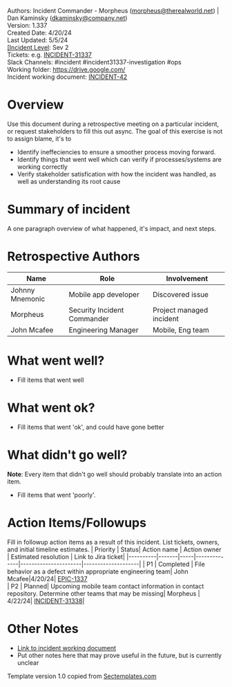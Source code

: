 Authors: Incident Commander -  Morpheus (morpheus@therealworld.net) | Dan Kaminsky (dkaminsky@company.net) <br>
Version: 1.337<br>
Created Date: 4/20/24<br>
Last Updated: 5/5/24<br>
<a href="./Incident_response_definitions_and_severity_levels.md">[Incident Level</a>: Sev 2<br> 
Tickets: e.g. [INCIDENT-31337](https://yourjira/INCIDENT-31337)<br> 
Slack Channels: #incident #incident31337-investigation #ops<br> 
Working folder: <a href="https://drive.google.com/">https://drive.google.com/</a><br> 
Incident working document: [INCIDENT-42](https://drive.google.com/?incident-42)<br>

# Overview
Use this document during a retrospective meeting on a particular incident, or request stakeholders to fill this out async. The goal of this exercise is not to assign blame, it's to 
* Identify ineffeciencies to ensure a smoother process moving forward.
* Identify things that went well which can verify if processes/systems are working correctly
* Verify stakeholder satisfication with how the incident was handled, as well as understanding its root cause

# Summary of incident
A one paragraph overview of what happened, it's impact, and next steps. 

# Retrospective Authors
| Name     |  Role    | Involvement                  |
|----------|----------|------------------------------| 
|Johnny Mnemonic | Mobile app developer | Discovered issue|  
|Morpheus| Security Incident Commander | Project managed incident| 
|John Mcafee| Engineering Manager| Mobile, Eng team |


# What went well? 
* Fill items that went well

# What went ok?
* Fill items that went 'ok', and could have gone better

# What didn't go well?
<b>Note</b>: Every item that didn't go well should probably translate into an action item. 
* Fill items that went 'poorly'.

# Action Items/Followups
Fill in followup action items as a result of this incident. List tickets, owners, and initial timeline estimates. 
| Priority | Status| Action name | Action owner | Estimated resolution | Link to Jira ticket| 
|----------|-------|-----|--------------|----------------------|--------------------|
| P1 | Completed | File behavior as a defect within appropriate engineering team| John Mcafee|4/20/24| [EPIC-1337](https://yourjira/EPIC-1337)  
| P2 | Planned| Upcoming mobile team contact information in contact repository. Determine other teams that may be missing| Morpheus | 4/22/24| [INCIDENT-31338](https://yourjira/INCIDENT-31338)|


# Other Notes
* [Link to incident working document](https://drive.google.com/?incident-31337)</A>
* Put other notes here that may prove useful in the future, but is currently unclear

Template version 1.0 copied from [Sectemplates.com](https://www.sectemplates.com)
